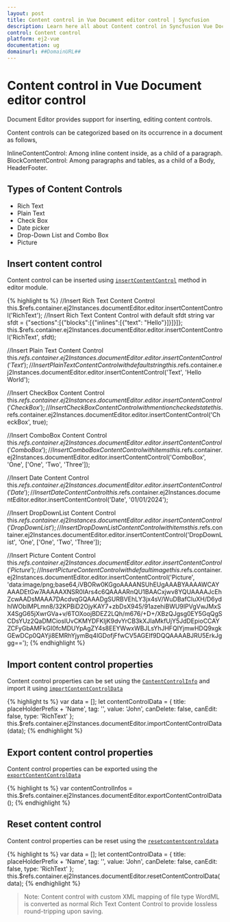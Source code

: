 ```yaml
---
layout: post
title: Content control in Vue Document editor control | Syncfusion
description: Learn here all about Content control in Syncfusion Vue Document editor control of Syncfusion Essential JS 2 and more.
control: Content control 
platform: ej2-vue
documentation: ug
domainurl: ##DomainURL##
---
```


# Content control in Vue Document editor control

Document Editor provides support for inserting, editing content controls.

Content controls can be categorized based on its occurrence in a document as follows,

InlineContentControl: Among inline content inside, as a child of a paragraph.
BlockContentControl: Among paragraphs and tables, as a child of a Body, HeaderFooter.

## Types of Content Controls

* Rich Text
* Plain Text
* Check Box
* Date picker
* Drop-Down List and Combo Box
* Picture

## Insert content control

Content control can be inserted using [`insertContentControl`](https://ej2.syncfusion.com/vue/documentation/api/document-editor/editor/#insertcontentcontrol) method in editor module.

{% highlight ts %}
//Insert Rich Text Content Control
this.$refs.container.ej2Instances.documentEditor.editor.insertContentControl('RichText');
//Insert Rich Text Content Control with default sfdt string
var sfdt = {"sections":[{"blocks":[{"inlines":[{"text": "Hello"}]}]}]};
this.$refs.container.ej2Instances.documentEditor.editor.insertContentControl('RichText', sfdt);

//Insert Plain Text Content Control
this.$refs.container.ej2Instances.documentEditor.editor.insertContentControl('Text');
//Insert Plain Text Content Control with default string
this.$refs.container.ej2Instances.documentEditor.editor.insertContentControl('Text', 'Hello World');

//Insert CheckBox Content Control
this.$refs.container.ej2Instances.documentEditor.editor.insertContentControl('CheckBox');
//Insert CheckBox Content Control with mention checked state
this.$refs.container.ej2Instances.documentEditor.editor.insertContentControl('CheckBox', true);

//Insert ComboBox Content Control
this.$refs.container.ej2Instances.documentEditor.editor.insertContentControl('ComboBox');
//Insert ComboBox Content Control with items
this.$refs.container.ej2Instances.documentEditor.editor.insertContentControl('ComboBox', 'One', ['One', 'Two', 'Three']);

//Insert Date Content Control
this.$refs.container.ej2Instances.documentEditor.editor.insertContentControl('Date');
//Insert Date Content Control
this.$refs.container.ej2Instances.documentEditor.editor.insertContentControl('Date', '01/01/2024');

//Insert DropDownList Content Control
this.$refs.container.ej2Instances.documentEditor.editor.insertContentControl('DropDownList');
//Insert DropDownList Content Control with items
this.$refs.container.ej2Instances.documentEditor.editor.insertContentControl('DropDownList', 'One', ['One', 'Two', 'Three']);

//Insert Picture Content Control
this.$refs.container.ej2Instances.documentEditor.editor.insertContentControl('Picture');
//Insert Picture Content Control with default image
this.$refs.container.ej2Instances.documentEditor.editor.insertContentControl('Picture', 'data:image/png;base64,iVBORw0KGgoAAAANSUhEUgAAABYAAAAWCAYAAADEtGw7AAAAAXNSR0IArs4c6QAAAARnQU1BAACxjwv8YQUAAAAJcEhZcwAADsMAAA7DAcdvqGQAAADgSURBVEhLY3jx4sV/WuDBafCluXH/D6ydhlWObIMPLmn8/32KPBiD2OjyKAY7+zbDsX945/91azehiBWU9IPVgVwJMxSX4SgG65jXwrGVa+v/6TOXoojBDEZ2LQh/m676/+D+/XBzQJgsg0EY5GqQgSCDsYUz2QaDMCiosIUvCKMYDFKIjK9dvYrCB3kXJIaMkfUjY5JdDEpioCCAYZCFyGbAMFkGI0fcMDUYpAgZY4s8EEYWwxWBJLsYhJHFQIYjmwHDQ9xgkGEwDCp0QAYji8EMRhYjymBq4lGDofjFfwCV5AGEIf9DQQAAAABJRU5ErkJggg==');
{% endhighlight %}

## Import content control properties

Content control properties can be set using the [`ContentControlInfo`](https://ej2.syncfusion.com/vue/documentation/api/document-editor/contentControlInfo/) and import it using [`importContentControlData`](https://ej2.syncfusion.com/vue/documentation/api/document-editor/#importcontentcontroldata)

{% highlight ts %}
var data = [];
let contentControlData = { title: placeHolderPrefix + 'Name', tag: '', value: 'John', canDelete: false, canEdit: false, type: 'RichText' };
this.$refs.container.ej2Instances.documentEditor.importContentControlData(data);
{% endhighlight %}

## Export content control properties

Content control properties can be exported using the [`exportContentControlData`](https://ej2.syncfusion.com/vue/documentation/api/document-editor/#exportcontentcontroldata)

{% highlight ts %}
var contentControlInfos = this.$refs.container.ej2Instances.documentEditor.exportContentControlData();
{% endhighlight %}

## Reset content control

Content control properties can be reset using the [`resetcontentcontroldata`](https://ej2.syncfusion.com/vue/documentation/api/document-editor/#resetcontentcontroldata)

{% highlight ts %}
var data = [];
let contentControlData = { title: placeHolderPrefix + 'Name', tag: '', value: 'John', canDelete: false, canEdit: false, type: 'RichText' };
this.$refs.container.ej2Instances.documentEditor.resetContentControlData(data);
{% endhighlight %}

>Note: Content control with custom XML mapping of file type WordML is converted as normal Rich Text Content Control to provide lossless round-tripping upon saving.
